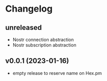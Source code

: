 # Changelog

## unreleased

- Nostr connection abstraction
- Nostr subscription abstraction

## v0.0.1 (2023-01-16)

- empty release to reserve name on Hex.pm
